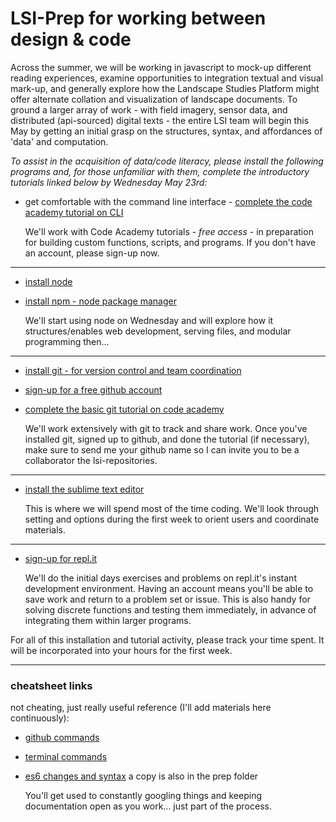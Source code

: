 # LSI-Prep for working between design & code 

Across the summer, we will be working in javascript to mock-up different reading experiences, examine opportunities to integration textual and visual mark-up, and generally explore how the Landscape Studies Platform might offer alternate collation and visualization of landscape documents. To ground a larger array of work - with field imagery, sensor data, and distributed (api-sourced) digital texts - the entire LSI team will begin this May by getting an initial grasp on the structures, syntax, and affordances of 'data' and computation. 

*To assist in the acquisition of data/code literacy, please install the following programs and, for those unfamiliar with them, complete the introductory tutorials linked below by Wednesday May 23rd:*


+ get comfortable with the command line interface - [complete the code academy tutorial on CLI](https://www.codecademy.com/learn/learn-the-command-line)
   
   We'll work with Code Academy tutorials - *free access* - in preparation for building custom functions, scripts, and programs. If you don't have an account, please sign-up now.
---
+ [install node](https://nodejs.org/en/)
+ [install npm - node package manager](https://www.npmjs.com/)
   
   We'll start using node on Wednesday and will explore how it structures/enables web development, serving files, and modular programming then... 
---
+ [install git - for version control and team coordination](https://git-scm.com/)
+ [sign-up for a free github account](https://github.com/siteations/lsi-summer-prompts)
+ [complete the basic git tutorial on code academy](https://www.codecademy.com/learn/learn-git)
   
   We'll work extensively with git to track and share work. Once you've installed git, signed up to github, and done the tutorial (if necessary), make sure to send me your github name so I can invite you to be a collaborator the lsi-repositories. 
---
+ [install the sublime text editor](https://www.sublimetext.com/)
   
   This is where we will spend most of the time coding. We'll look through setting and options during the first week to orient users and coordinate materials.
---
+ [sign-up for repl.it](https://repl.it/)
   
   We'll do the initial days exercises and problems on repl.it's instant development environment. Having an account means you'll be able to save work and return to a problem set or issue. This is also handy for solving discrete functions and testing them immediately, in advance of integrating them within larger programs.
   
For all of this installation and tutorial activity, please track your time spent. It will be incorporated into your hours for the first week.

---
### cheatsheet links ###

not cheating, just really useful reference (I'll add materials here continuously):

+ [github commands](https://education.github.com/git-cheat-sheet-education.pdf)
+ [terminal commands](https://gist.github.com/poopsplat/7195274)
+ [es6 changes and syntax](https://github.com/DrkSephy/es6-cheatsheet) a copy is also in the prep folder

   You'll get used to constantly googling things and keeping documentation open as you work... just part of the process.
   

